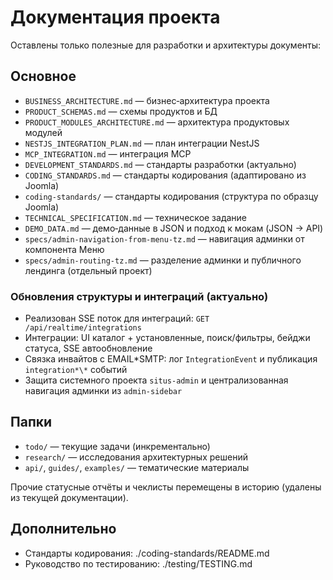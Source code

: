 # Документация проекта

Оставлены только полезные для разработки и архитектуры документы:

## Основное

- `BUSINESS_ARCHITECTURE.md` — бизнес‑архитектура проекта
- `PRODUCT_SCHEMAS.md` — схемы продуктов и БД
- `PRODUCT_MODULES_ARCHITECTURE.md` — архитектура продуктовых модулей
- `NESTJS_INTEGRATION_PLAN.md` — план интеграции NestJS
- `MCP_INTEGRATION.md` — интеграция MCP
- `DEVELOPMENT_STANDARDS.md` — стандарты разработки (актуально)
- `CODING_STANDARDS.md` — стандарты кодирования (адаптировано из Joomla)
- `coding-standards/` — стандарты кодирования (структура по образцу Joomla)
- `TECHNICAL_SPECIFICATION.md` — техническое задание
- `DEMO_DATA.md` — демо‑данные в JSON и подход к мокам (JSON → API)
- `specs/admin-navigation-from-menu-tz.md` — навигация админки от компонента Меню
- `specs/admin-routing-tz.md` — разделение админки и публичного лендинга (отдельный проект)

### Обновления структуры и интеграций (актуально)

- Реализован SSE поток для интеграций: `GET /api/realtime/integrations`
- Интеграции: UI каталог + установленные, поиск/фильтры, бейджи статуса, SSE автообновление
- Связка инвайтов с EMAIL*SMTP: лог `IntegrationEvent` и публикация `integration*\*` событий
- Защита системного проекта `situs-admin` и централизованная навигация админки из `admin-sidebar`

## Папки

- `todo/` — текущие задачи (инкрементально)
- `research/` — исследования архитектурных решений
- `api/`, `guides/`, `examples/` — тематические материалы

Прочие статусные отчёты и чеклисты перемещены в историю (удалены из текущей документации).

## Дополнительно

- Стандарты кодирования: ./coding-standards/README.md
- Руководство по тестированию: ./testing/TESTING.md
